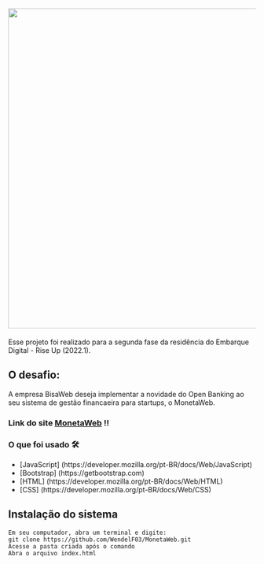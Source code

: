 
<h1 align="center"> <img src="https://cdn.glitch.global/fca4e607-26fe-47f6-b1c2-2790b4eb7e8f/Design%20sem%20nome.png?v=1653860156909" width="650px"/>  </h1>
 <p>  Esse projeto foi realizado para a segunda fase da residência do Embarque Digital - Rise Up (2022.1).</p>	 


 <h2> O desafio: </h2>	
 <p>  A empresa BisaWeb deseja implementar a novidade do Open Banking ao seu sistema de gestão financaeira para startups, o MonetaWeb. </p>

### Link do site [MonetaWeb](https://samuel-sena.github.io/MonetaWeb/) !!

 <h3> O que foi usado 🛠 </h3>
 <ul>
  <li> [JavaScript] (https://developer.mozilla.org/pt-BR/docs/Web/JavaScript) </li>	
  <li> [Bootstrap] (https://getbootstrap.com) </li>
 <li> [HTML] (https://developer.mozilla.org/pt-BR/docs/Web/HTML) </li>
 <li> [CSS] (https://developer.mozilla.org/pt-BR/docs/Web/CSS) </li>
 </ul>




 ## Instalação do sistema
```
Em seu computador, abra um terminal e digite: 
git clone https://github.com/WendelF03/MonetaWeb.git
Acesse a pasta criada após o comando
Abra o arquivo index.html
 
